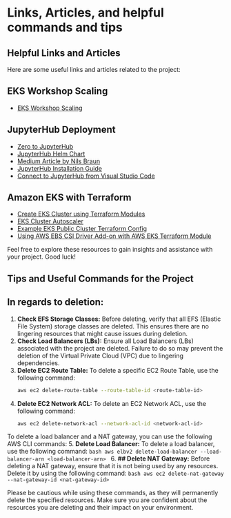 # Links, Articles, and helpful commands and tips

## Helpful Links and Articles

Here are some useful links and articles related to the project:

## EKS Workshop Scaling
- [EKS Workshop Scaling](https://archive.eksworkshop.com/beginner/080_scaling/deploy_ca/)

## JupyterHub Deployment
- [Zero to JupyterHub](https://github.com/jupyterhub/zero-to-jupyterhub-k8s)
- [JupyterHub Helm Chart](https://hub.jupyter.org/helm-chart/)
- [Medium Article by Nils Braun](https://nils-braun.medium.com/deploying-a-free-multi-user-browser-only-ide-in-just-a-few-minutes-d891f803224b)
- [JupyterHub Installation Guide](https://z2jh.jupyter.org/en/latest/jupyterhub/installation.html)
- [Connect to JupyterHub from Visual Studio Code](https://blog.jupyter.org/connect-to-a-jupyterhub-from-visual-studio-code-ed7ed3a31bcb)

## Amazon EKS with Terraform
- [Create EKS Cluster using Terraform Modules](https://antonputra.com/amazon/create-eks-cluster-using-terraform-modules/#add-iam-user-role-to-eks)
- [EKS Cluster Autoscaler](https://letsmake.cloud/eks-cluster-autoscaler)
- [Example EKS Public Cluster Terraform Config](https://github.com/jenkins-infra/aws/blob/27d4f746748edcdb3ba49643cae3d2d329fb3153/eks-public-cluster.tf#L37-L42)
- [Using AWS EBS CSI Driver Add-on with AWS EKS Terraform Module](https://stackoverflow.com/questions/74648632/how-do-i-use-the-aws-ebs-csi-driver-addon-when-using-the-aws-eks-terraform-modul)

Feel free to explore these resources to gain insights and assistance with your project. Good luck!


## Tips and Useful Commands for the Project

## In regards to deletion:

1. **Check EFS Storage Classes:**
   Before deleting, verify that all EFS (Elastic File System) storage classes are deleted. This ensures there are no lingering resources that might cause issues during deletion.
2. **Check Load Balancers (LBs):**
   Ensure all Load Balancers (LBs) associated with the project are deleted. Failure to do so may prevent the deletion of the Virtual Private Cloud (VPC) due to lingering dependencies.
3. **Delete EC2 Route Table:**
   To delete a specific EC2 Route Table, use the following command:
   ```bash
   aws ec2 delete-route-table --route-table-id <route-table-id>
   ```
4. **Delete EC2 Network ACL:**
   To delete an EC2 Network ACL, use the following command:
   ```bash
   aws ec2 delete-network-acl --network-acl-id <network-acl-id>
   ```
To delete a load balancer and a NAT gateway, you can use the following AWS CLI commands:
5. **Delete Load Balancer:**
    To delete a load balancer, use the following command:
    ```bash
    aws elbv2 delete-load-balancer --load-balancer-arn <load-balancer-arn>
    ```
6. **## Delete NAT Gateway:**
    Before deleting a NAT gateway, ensure that it is not being used by any resources. Delete it by using the following command:
    ```bash
    aws ec2 delete-nat-gateway --nat-gateway-id <nat-gateway-id>
    ```

Please be cautious while using these commands, as they will permanently delete the specified resources. Make sure you are confident about the resources you are deleting and their impact on your environment.
